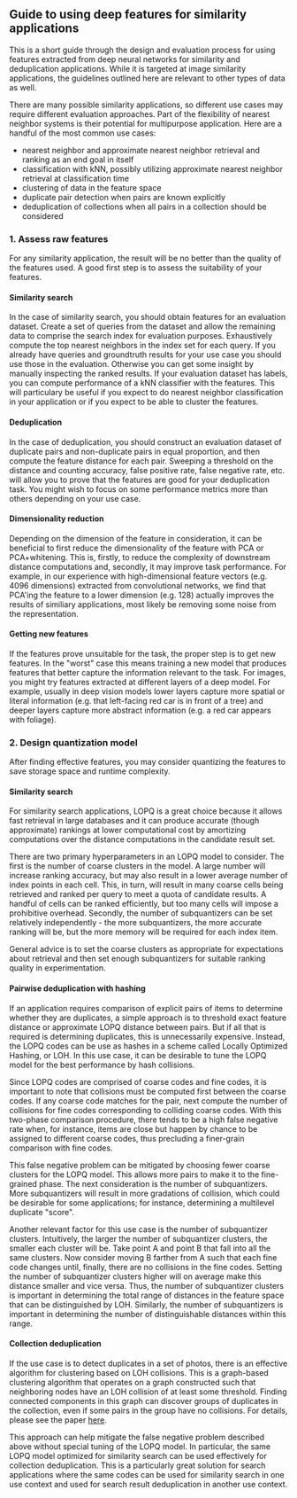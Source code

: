 ## Guide to using deep features for similarity applications

This is a short guide through the design and evaluation process for using features extracted from deep neural networks for similarity and deduplication applications. While it is targeted at image similarity applications, the guidelines outlined here are relevant to other types of data as well.

There are many possible similarity applications, so different use cases may require different evaluation approaches. Part of the flexibility of nearest neighbor systems is their potential for multipurpose application. Here are a handful of the most common use cases:
- nearest neighbor and approximate nearest neighbor retrieval and ranking as an end goal in itself
- classification with kNN, possibly utilizing approximate nearest neighbor retrieval at classification time
- clustering of data in the feature space
- duplicate pair detection when pairs are known explicitly
- deduplication of collections when all pairs in a collection should be considered


### 1. Assess raw features

For any similarity application, the result will be no better than the quality of the features used. A good first step is to assess the suitability of your features.

#### Similarity search

In the case of similarity search, you should obtain features for an evaluation dataset. Create a set of queries from the dataset and allow the remaining data to comprise the search index for evaluation purposes. Exhaustively compute the top nearest neighbors in the index set for each query. If you already have queries and groundtruth results for your use case you should use those in the evaluation. Otherwise you can get some insight by manually inspecting the ranked results. If your evaluation dataset has labels, you can compute performance of a kNN classifier with the features. This will particulary be useful if you expect to do nearest neighbor classification in your application or if you expect to be able to cluster the features.

#### Deduplication

In the case of deduplication, you should construct an evaluation dataset of duplicate pairs and non-duplicate pairs in equal proportion, and then compute the feature distance for each pair. Sweeping a threshold on the distance and counting accuracy, false positive rate, false negative rate, etc. will allow you to prove that the features are good for your deduplication task. You might wish to focus on some performance metrics more than others depending on your use case.

#### Dimensionality reduction

Depending on the dimension of the feature in consideration, it can be beneficial to first reduce the dimensionality of the feature with PCA or PCA+whitening. This is, firstly, to reduce the complexity of downstream distance computations and, secondly, it may improve task performance. For example, in our experience with high-dimensional feature vectors (e.g. 4096 dimensions) extracted from convolutional networks, we find that PCA'ing the feature to a lower dimension (e.g. 128) actually improves the results of similiary applications, most likely be removing some noise from the representation.

#### Getting new features

If the features prove unsuitable for the task, the proper step is to get new features. In the "worst" case this means training a new model that produces features that better capture the information relevant to the task. For images, you might try features extracted at different layers of a deep model. For example, usually in deep vision models lower layers capture more spatial or literal information (e.g. that left-facing red car is in front of a tree) and deeper layers capture more abstract information (e.g. a red car appears with foliage).

### 2. Design quantization model

After finding effective features, you may consider quantizing the features to save storage space and runtime complexity.

#### Similarity search

For similarity search applications, LOPQ is a great choice because it allows fast retrieval in large databases and it can produce accurate (though approximate) rankings at lower computational cost by amortizing computations over the distance computations in the candidate result set.

There are two primary hyperparameters in an LOPQ model to consider. The first is the number of coarse clusters in the model. A large number will increase ranking accuracy, but may also result in a lower average number of index points in each cell. This, in turn, will result in many coarse cells being retrieved and ranked per query to meet a quota of candidate results. A handful of cells can be ranked efficiently, but too many cells will impose a prohibitive overhead. Secondly, the number of subquantizers can be set relatively independently - the more subquantizers, the more accurate ranking will be, but the more memory will be required for each index item.

General advice is to set the coarse clusters as appropriate for expectations about retrieval and then set enough subquantizers for suitable ranking quality in experimentation.

#### Pairwise deduplication with hashing

If an application requires comparison of explicit pairs of items to determine whether they are duplicates, a simple approach is to threshold exact feature distance or approximate LOPQ distance between pairs. But if all that is required is determining duplicates, this is unnecessarily expensive. Instead, the LOPQ codes can be use as hashes in a scheme called Locally Optimized Hashing, or LOH. In this use case, it can be desirable to tune the LOPQ model for the best performance by hash collisions.

Since LOPQ codes are comprised of coarse codes and fine codes, it is important to note that collisions must be computed first between the coarse codes. If any coarse code matches for the pair, next compute the number of collisions for fine codes corresponding to colliding coarse codes. With this two-phase comparison procedure, there tends to be a high false negative rate when, for instance, items are close but happen by chance to be assigned to different coarse codes, thus precluding a finer-grain comparison with fine codes.

This false negative problem can be mitigated by choosing fewer coarse clusters for the LOPQ model. This allows more pairs to make it to the fine-grained phase. The next consideration is the number of subquantizers. More subquantizers will result in more gradations of collision, which could be desirable for some applications; for instance, determining a multilevel duplicate "score".

Another relevant factor for this use case is the number of subquantizer clusters. Intuitively, the larger the number of subquantizer clusters, the smaller each cluster will be. Take point A and point B that fall into all the same clusters. Now consider moving B farther from A such that each fine code changes until, finally, there are no collisions in the fine codes. Setting the number of subquantizer clusters higher will on average make this distance smaller and vice versa. Thus, the number of subquantizer clusters is important in determining the total range of distances in the feature space that can be distinguished by LOH. Similarly, the number of subquantizers is important in determining the number of distinguishable distances within this range.

#### Collection deduplication

If the use case is to detect duplicates in a set of photos, there is an effective algorithm for clustering based on LOH collisions. This is a graph-based clustering algorithm that operates on a graph constructed such that neighboring nodes have an LOH collision of at least some threshold. Finding connected components in this graph can discover groups of duplicates in the collection, even if some pairs in the group have no collisions. For details, please see the paper [here](https://arxiv.org/abs/1604.06480).

This approach can help mitigate the false negative problem described above without special tuning of the LOPQ model. In particular, the same LOPQ model optimized for similarity search can be used effectively for collection deduplication. This is a particularly great solution for search applications where the same codes can be used for similarity search in one use context and used for search result deduplication in another use context.
